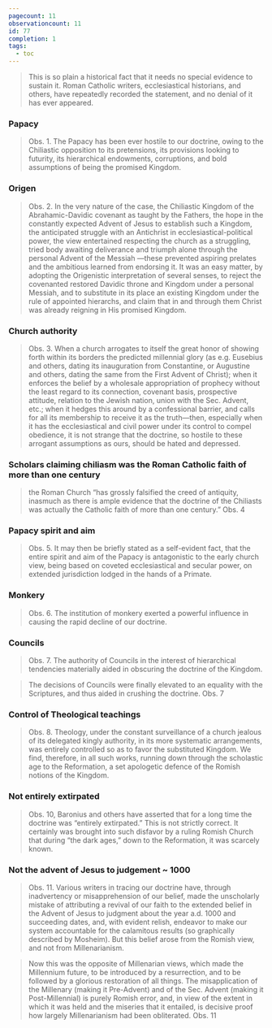 ```yaml
---
pagecount: 11
observationcount: 11
id: 77
completion: 1
tags:
  - toc
---
```

>This is so plain a historical fact that it needs no special evidence to sustain it. Roman Catholic writers, ecclesiastical historians, and others, have repeatedly recorded the statement, and no denial of it has ever appeared.
### Papacy
>Obs. 1. The Papacy has been ever hostile to our doctrine, owing to the Chiliastic opposition to its pretensions, its provisions looking to futurity, its hierarchical endowments, corruptions, and bold assumptions of being the promised Kingdom.
### Origen
>Obs. 2. In the very nature of the case, the Chiliastic Kingdom of the Abrahamic-Davidic covenant as taught by the Fathers, the hope in the constantly expected Advent of Jesus to establish such a Kingdom, the anticipated struggle with an Antichrist in ecclesiastical-political power, the view entertained respecting the church as a struggling, tried body awaiting deliverance and triumph alone through the personal Advent of the Messiah —these prevented aspiring prelates and the ambitious learned from endorsing it. It was an easy matter, by adopting the Origenistic interpretation of several senses, to reject the covenanted restored Davidic throne and Kingdom under a personal Messiah, and to substitute in its place an existing Kingdom under the rule of appointed hierarchs, and claim that in and through them Christ was already reigning in His promised Kingdom.
### Church authority
>Obs. 3. When a church arrogates to itself the great honor of showing forth within its borders the predicted millennial glory (as e.g. Eusebius and others, dating its inauguration from Constantine, or Augustine and others, dating the same from the First Advent of Christ); when it enforces the belief by a wholesale appropriation of prophecy without the least regard to its connection, covenant basis, prospective attitude, relation to the Jewish nation, union with the Sec. Advent, etc.; when it hedges this around by a confessional barrier, and calls for all its membership to receive it as the truth—then, especially when it has the ecclesiastical and civil power under its control to compel obedience, it is not strange that the doctrine, so hostile to these arrogant assumptions as ours, should be hated and depressed.

### Scholars claiming chiliasm was the Roman Catholic faith of more than one century
>the Roman Church “has grossly falsified the creed of antiquity, inasmuch as there is ample evidence that the doctrine of the Chiliasts was actually the Catholic faith of more than one century.”
>Obs. 4
### Papacy spirit and aim
>Obs. 5. It may then be briefly stated as a self-evident fact, that the entire spirit and aim of the Papacy is antagonistic to the early church view, being based on coveted ecclesiastical and secular power, on extended jurisdiction lodged in the hands of a Primate.

### Monkery
>Obs. 6. The institution of monkery exerted a powerful influence in causing the rapid decline of our doctrine.

### Councils
>Obs. 7. The authority of Councils in the interest of hierarchical tendencies materially aided in obscuring the doctrine of the Kingdom.

>The decisions of Councils were finally elevated to an equality with the Scriptures, and thus aided in crushing the doctrine.
>Obs. 7
### Control of Theological teachings
>Obs. 8. Theology, under the constant surveillance of a church jealous of its delegated kingly authority, in its more systematic arrangements, was entirely controlled so as to favor the substituted Kingdom. We find, therefore, in all such works, running down through the scholastic age to the Reformation, a set apologetic defence of the Romish notions of the Kingdom.
### Not entirely extirpated
>Obs. 10, Baronius and others have asserted that for a long time the doctrine was “entirely extirpated.” This is not strictly correct. It certainly was brought into such disfavor by a ruling Romish Church that during “the dark ages,” down to the Reformation, it was scarcely known.
### Not the advent of Jesus to judgement ~ 1000
>Obs. 11. Various writers in tracing our doctrine have, through inadvertency or misapprehension of our belief, made the unscholarly mistake of attributing a revival of our faith to the extended belief in the Advent of Jesus to judgment about the year a.d. 1000 and succeeding dates, and, with evident relish, endeavor to make our system accountable for the calamitous results (so graphically described by Mosheim). But this belief arose from the Romish view, and not from Millenarianism.

>Now this was the opposite of Millenarian views, which made the Millennium future, to be introduced by a resurrection, and to be followed by a glorious restoration of all things. The misapplication of the Millenary (making it Pre-Advent) and of the Sec. Advent (making it Post-Millennial) is purely Romish error, and, in view of the extent in which it was held and the miseries that it entailed, is decisive proof how largely Millenarianism had been obliterated.
>Obs. 11


